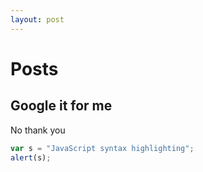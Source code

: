 ```yaml
---
layout: post
---
```


# Posts

## Google it for me

No thank you

```javascript
var s = "JavaScript syntax highlighting";
alert(s);
```
